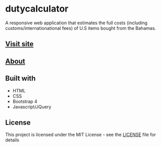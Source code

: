 # dutycalculator

A responsive web application that estimates the full costs (including customs/internationational fees) of U.S items bought from the Bahamas.

## [Visit site](https://antoneev.github.io/dutycalculator/index.html)

## [About](https://antoneev.github.io/dutycalculator/about.html)

## Built with
- HTML
- CSS
- Bootstrap 4
- Javascript/JQuery

## License
This project is licensed under the MIT License - see the [LICENSE](https://github.com/antoneev/dutycalculator/blob/master/LICENSE) file for details
